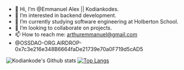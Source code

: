 - 👋 Hi, I’m @Emmanuel Alex || Kodiankodes.
- 👀 I’m interested in backend development.
- 🌱 I’m currently studying software engineering at Holberton School.
- 💞️ I’m looking to collaborate on projects.
- 📫 How to reach me: arthuremmanuel@gmail.com
- @OSSDAO-ORG.AIRDROP- 0x7c3e216e348B6664faDe21739e70a0F719d5cAD5


![Kodiankode's Github stats](https://github-readme-stats.vercel.app/api?username=Kodiankodes&show_icons=true&theme=radical)
[![Top Langs](https://github-readme-stats.vercel.app/api/top-langs/?username=Kodiankodes&langs_count=10&layout=compact&theme=radical)](https://github.com/Kodiankodes/github-readme-stats)

<!---
Kodiankodes/Kodiankodes is a ✨ special ✨ repository because its `README.md` (this file) appears on your GitHub profile.
You can click the Preview link to take a look at your changes.
--->
